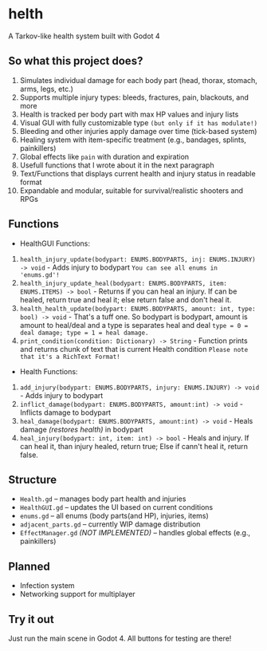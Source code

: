 # helth
A Tarkov-like health system built with Godot 4

## So what this project does?
1. Simulates individual damage for each body part (head, thorax, stomach, arms, legs, etc.)
2. Supports multiple injury types: bleeds, fractures, pain, blackouts, and more
3. Health is tracked per body part with max HP values and injury lists
4. Visual GUI with fully customizable type `(but only if it has modulate!)`
5. Bleeding and other injuries apply damage over time (tick-based system)
6. Healing system with item-specific treatment (e.g., bandages, splints, painkillers)
7. Global effects like `pain` with duration and expiration
8. Usefull functions that I wrote about it in the next paragraph
9. Text/Functions that displays current health and injury status in readable format
10. Expandable and modular, suitable for survival/realistic shooters and RPGs

## Functions
- HealthGUI Functions:
1. `health_injury_update(bodypart: ENUMS.BODYPARTS, inj: ENUMS.INJURY) -> void` - Adds injury to bodypart `You can see all enums in 'enums.gd'!`
2. `health_injury_update_heal(bodypart: ENUMS.BODYPARTS, item: ENUMS.ITEMS) -> bool` - Returns if you can heal an injury. If can be healed, return true and heal it; else return false and don't heal it.
3. `health_health_update(bodypart: ENUMS.BODYPARTS, amount: int, type: bool) -> void` - That's a tuff one. So bodypart is bodypart, amount is amount to heal/deal and a type is separates heal and deal `type = 0 = deal damage; type = 1 = heal damage.`
4. `print_condition(condition: Dictionary) -> String` - Function prints and returns chunk of text that is current Health condition `Please note that it's a RichText Format!`
- Health Functions:
1. `add_injury(bodypart: ENUMS.BODYPARTS, injury: ENUMS.INJURY) -> void` - Adds injury to bodypart
2. `inflict_damage(bodypart: ENUMS.BODYPARTS, amount:int) -> void` - Inflicts damage to bodypart
3. `heal_damage(bodypart: ENUMS.BODYPARTS, amount:int) -> void` - Heals damage *(restores health)* in bodypart
4. `heal_injury(bodypart: int, item: int) -> bool` - Heals and injury. If can heal it, than injury healed, return true; Else if cann't heal it, return false.
## Structure

- `Health.gd` – manages body part health and injuries
- `HealthGUI.gd` – updates the UI based on current conditions
- `enums.gd` – all enums (body parts(and HP), injuries, items)
- `adjacent_parts.gd` – currently WIP damage distribution
- `EffectManager.gd` *(NOT IMPLEMENTED)* – handles global effects (e.g., painkillers)

## Planned

- Infection system
- Networking support for multiplayer

## Try it out

Just run the main scene in Godot 4. All buttons for testing are there!
